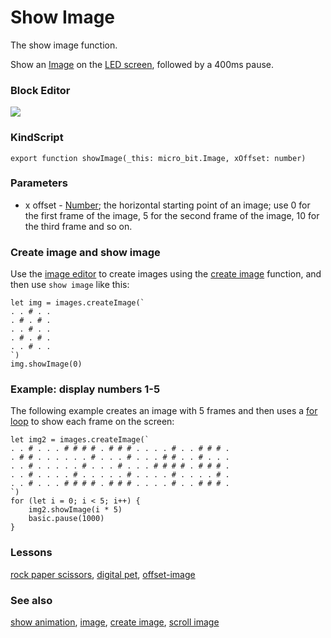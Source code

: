 # Show Image

The show image function.

Show an [Image](/microbit/reference/image/image) on the [LED screen](/microbit/device/screen), followed by a 400ms pause.

### Block Editor

![](/static/mb/show-image-0.png)

### KindScript

```
export function showImage(_this: micro_bit.Image, xOffset: number)
```

### Parameters

* x offset - [Number](/microbit/reference/types/number); the horizontal starting point of an image; use 0 for the first frame of the image, 5 for the second frame of the image, 10 for the third frame and so on.

### Create image and show image

Use the [image editor](/microbit/reference/image/image) to create images using the [create image](/microbit/reference/image/create-image) function, and then use `show image` like this:

```
let img = images.createImage(`
. . # . .
. # . # .
. . # . .
. # . # .
. . # . .
`)
img.showImage(0)
```

### Example: display numbers 1-5

The following example creates an image with 5 frames and then uses a [for loop](/microbit/reference/loops/for) to show each frame on the screen:

```
let img2 = images.createImage(`
. . # . . . # # # # . # # # . . . . # . . # # # .
. # # . . . . . . # . . . # . . . # # . . # . . .
. . # . . . . . # . . . # . . . # # # # . # # # .
. . # . . . . # . . . . . # . . . . # . . . . # .
. . # . . . # # # # . # # # . . . . # . . # # # .
`)
for (let i = 0; i < 5; i++) {
    img2.showImage(i * 5)
    basic.pause(1000)
}
```

### Lessons

[rock paper scissors](/microbit/lessons/rock-paper-scissors), [digital pet](/microbit/lessons/digital-pet), [offset-image](/microbit/lessons/offset-image)

### See also

[show animation](/microbit/reference/basic/show-animation), [image](/microbit/reference/image/image), [create image](/microbit/reference/images/create-image), [scroll image](/microbit/reference/images/scroll-image)

